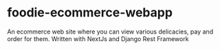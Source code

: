 # foodie-ecommerce-webapp
An ecommerce web site where you can view various delicacies, pay and order for them. Written with NextJs and Django Rest Framework
